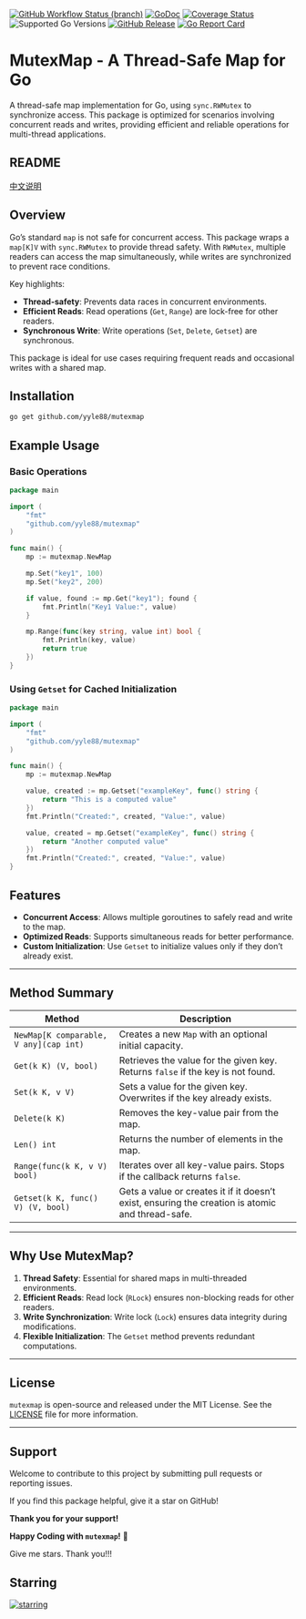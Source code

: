 [![GitHub Workflow Status (branch)](https://img.shields.io/github/actions/workflow/status/yyle88/mutexmap/release.yml?branch=main&label=BUILD)](https://github.com/yyle88/mutexmap/actions/workflows/release.yml?query=branch%3Amain)
[![GoDoc](https://pkg.go.dev/badge/github.com/yyle88/mutexmap)](https://pkg.go.dev/github.com/yyle88/mutexmap)
[![Coverage Status](https://img.shields.io/coveralls/github/yyle88/mutexmap/master.svg)](https://coveralls.io/github/yyle88/mutexmap?branch=main)
![Supported Go Versions](https://img.shields.io/badge/Go-1.22%2C%201.23-lightgrey.svg)
[![GitHub Release](https://img.shields.io/github/release/yyle88/mutexmap.svg)](https://github.com/yyle88/mutexmap/releases)
[![Go Report Card](https://goreportcard.com/badge/github.com/yyle88/mutexmap)](https://goreportcard.com/report/github.com/yyle88/mutexmap)

# MutexMap - A Thread-Safe Map for Go

A thread-safe map implementation for Go, using `sync.RWMutex` to synchronize access. This package is optimized for scenarios involving concurrent reads and writes, providing efficient and reliable operations for multi-thread applications.

## README

[中文说明](README.zh.md)

## Overview

Go’s standard `map` is not safe for concurrent access. This package wraps a `map[K]V` with `sync.RWMutex` to provide thread safety. With `RWMutex`, multiple readers can access the map simultaneously, while writes are synchronized to prevent race conditions.

Key highlights:
- **Thread-safety**: Prevents data races in concurrent environments.
- **Efficient Reads**: Read operations (`Get`, `Range`) are lock-free for other readers.
- **Synchronous Write**: Write operations (`Set`, `Delete`, `Getset`) are synchronous.

This package is ideal for use cases requiring frequent reads and occasional writes with a shared map.

## Installation

```bash  
go get github.com/yyle88/mutexmap  
```  

## Example Usage

### Basic Operations

```go  
package main  

import (  
	"fmt"  
	"github.com/yyle88/mutexmap"  
)  

func main() {  
	mp := mutexmap.NewMap   

	mp.Set("key1", 100)  
	mp.Set("key2", 200)  

	if value, found := mp.Get("key1"); found {  
		fmt.Println("Key1 Value:", value)  
	}  

	mp.Range(func(key string, value int) bool {  
		fmt.Println(key, value)  
		return true  
	})  
}  
```  

### Using `Getset` for Cached Initialization

```go  
package main  

import (  
	"fmt"  
	"github.com/yyle88/mutexmap"  
)  

func main() {  
	mp := mutexmap.NewMap   

	value, created := mp.Getset("exampleKey", func() string {  
		return "This is a computed value"  
	})  
	fmt.Println("Created:", created, "Value:", value)  

	value, created = mp.Getset("exampleKey", func() string {  
		return "Another computed value"  
	})  
	fmt.Println("Created:", created, "Value:", value)  
}  
```  

## Features

- **Concurrent Access**: Allows multiple goroutines to safely read and write to the map.
- **Optimized Reads**: Supports simultaneous reads for better performance.
- **Custom Initialization**: Use `Getset` to initialize values only if they don’t already exist.

---

## Method Summary

| Method                                 | Description                                                                                      |  
|----------------------------------------|--------------------------------------------------------------------------------------------------|  
| `NewMap[K comparable, V any](cap int)` | Creates a new `Map` with an optional initial capacity.                                           |  
| `Get(k K) (V, bool)`                   | Retrieves the value for the given key. Returns `false` if the key is not found.                  |  
| `Set(k K, v V)`                        | Sets a value for the given key. Overwrites if the key already exists.                            |  
| `Delete(k K)`                          | Removes the key-value pair from the map.                                                         |  
| `Len() int`                            | Returns the number of elements in the map.                                                       |  
| `Range(func(k K, v V) bool)`           | Iterates over all key-value pairs. Stops if the callback returns `false`.                        |  
| `Getset(k K, func() V) (V, bool)`      | Gets a value or creates it if it doesn’t exist, ensuring the creation is atomic and thread-safe. |  

---

## Why Use MutexMap?

1. **Thread Safety**: Essential for shared maps in multi-threaded environments.
2. **Efficient Reads**: Read lock (`RLock`) ensures non-blocking reads for other readers.
3. **Write Synchronization**: Write lock (`Lock`) ensures data integrity during modifications.
4. **Flexible Initialization**: The `Getset` method prevents redundant computations.

---

## License

`mutexmap` is open-source and released under the MIT License. See the [LICENSE](LICENSE) file for more information.

---

## Support

Welcome to contribute to this project by submitting pull requests or reporting issues.

If you find this package helpful, give it a star on GitHub!

**Thank you for your support!**

**Happy Coding with `mutexmap`!** 🎉

Give me stars. Thank you!!!

## Starring

[![starring](https://starchart.cc/yyle88/mutexmap.svg?variant=adaptive)](https://starchart.cc/yyle88/mutexmap)
